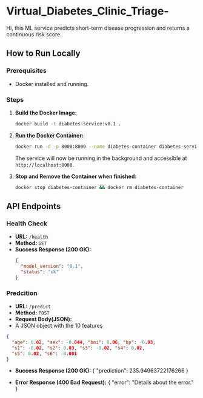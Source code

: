 # Virtual_Diabetes_Clinic_Triage-
Hi, this ML service predicts short-term disease progression and returns a continuous risk score.

## How to Run Locally

### Prerequisites
- Docker installed and running.

### Steps
1.  **Build the Docker Image:**
    ```bash
    docker build -t diabetes-service:v0.1 .
    ```

2.  **Run the Docker Container:**
    ```bash
    docker run -d -p 8000:8000 --name diabetes-container diabetes-service:v0.1
    ```
    The service will now be running in the background and accessible at `http://localhost:8000`.

3.  **Stop and Remove the Container when finished:**
    ```bash
    docker stop diabetes-container && docker rm diabetes-container
    ```

## API Endpoints

### Health Check

- **URL:** `/health`
- **Method:** `GET`
- **Success Response (200 OK):**
  ```json
  {
    "model_version": "0.1",
    "status": "ok"
  }

### Predcition

- **URL:** `/predict`
- **Method:** `POST`
- **Request Body(JSON):**
- A JSON object with the 10 features
```json
{
  "age": 0.02, "sex": -0.044, "bmi": 0.06, "bp": -0.03,
  "s1": -0.02, "s2": 0.03, "s3": -0.02, "s4": 0.02,
  "s5": 0.02, "s6": -0.001
}
```
- **Success Response (200 OK):**
{
  "prediction": 235.94963722176266
}

- **Error Response (400 Bad Request):**
{
  "error": "Details about the error."
}


